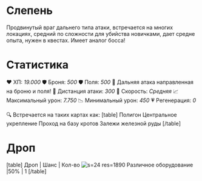 # Слепень
Продвинутый враг дальнего типа атаки, встречается на многих локациях, средний по сложности для убийства новичками, дает средне опыта, нужен в квестах. Имеет аналог босса!
# Cтатистика
❤ ХП: *19.000*
🛡 Броня: *500*
🛡 Поля: *500*
🔫 Дальняя атака направленная на броню и поля!
🎯 Дистанция атаки: *300*
🏃 Скорость: *Средняя*
📈 Максимальный урон: *7.750*
📉 Минимальный урон: *450*
💗 Регенерация: *0*

🔍 Встречается на таких картах как:
[table]
Полигон
Центральное укрепление
Проход на базу кротов
Залежи железной руды
[/table]
# Дроп
[table] Дроп | Шанс | Кол-во
![s=24 res=1890]() Различное оборудование |50% | 1
[/table]
